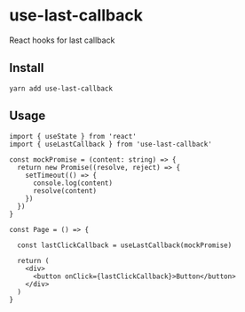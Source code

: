 # use-last-callback

React hooks for last callback

## Install

```
yarn add use-last-callback
```

## Usage

```tsx
import { useState } from 'react'
import { useLastCallback } from 'use-last-callback'

const mockPromise = (content: string) => {
  return new Promise((resolve, reject) => {
    setTimeout(() => {
      console.log(content)
      resolve(content)
    })
  })
}

const Page = () => {

  const lastClickCallback = useLastCallback(mockPromise)

  return (
    <div>
      <button onClick={lastClickCallback}>Button</button>
    </div>
  )
}
```
